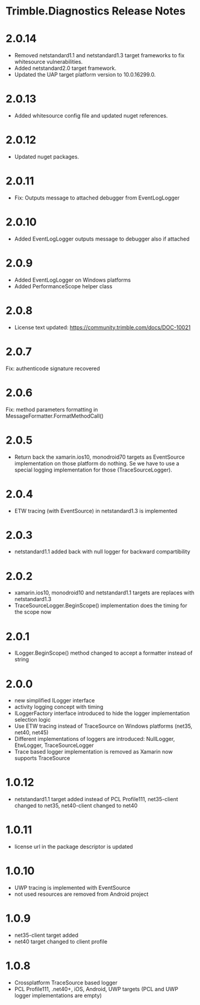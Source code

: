 # Trimble.Diagnostics Release Notes

# 2.0.14
* Removed netstandard1.1 and netstandard1.3 target frameworks to fix whitesource vulnerabilities.
* Added netstandard2.0 target framework.
* Updated the UAP target platform version to 10.0.16299.0.

# 2.0.13
* Added whitesource config file and updated nuget references.

# 2.0.12
* Updated nuget packages.

# 2.0.11
* Fix: Outputs message to attached debugger from EventLogLogger

# 2.0.10
* Added EventLogLogger outputs message to debugger also if attached

# 2.0.9
* Added EventLogLogger on Windows platforms
* Added PerformanceScope helper class

# 2.0.8
* License text updated: https://community.trimble.com/docs/DOC-10021

# 2.0.7
Fix: authenticode signature recovered

# 2.0.6
Fix: method parameters formatting in MessageFormatter.FormatMethodCall()

# 2.0.5
* Return back the xamarin.ios10, monodroid70 targets as EventSource implementation on those platform do nothing. Se we have to use a special logging implementation for those (TraceSourceLogger).

# 2.0.4
* ETW tracing (with EventSource) in netstandard1.3 is implemented

# 2.0.3
* netstandard1.1 added back with null logger for backward compartibility

# 2.0.2
* xamarin.ios10, monodroid10 and netstandard1.1 targets are replaces with netstandard1.3
* TraceSourceLogger.BeginScope() implementation does the timing for the scope now

# 2.0.1
* ILogger.BeginScope() method changed to accept a formatter instead of string

# 2.0.0

* new simplified ILogger interface
* activity logging concept with timing
* ILoggerFactory interface introduced to hide the logger implementation selection logic
* Use ETW tracing instead of TraceSource on Windows platforms (net35, net40, net45)
* Different implementations of loggers are introduced: NullLogger, EtwLogger, TraceSourceLogger
* Trace based logger implementation is removed as Xamarin now supports TraceSource

# 1.0.12

* netstandard1.1 target added instead of PCL Profile111, net35-client changed to net35, net40-client changed to net40

# 1.0.11

* license url in the package descriptor is updated

# 1.0.10

* UWP tracing is implemented with EventSource
* not used resources are removed from Android project

# 1.0.9

* net35-client target added
* net40 target changed to client profile

# 1.0.8

* Crossplatform TraceSource based logger
* PCL Profile111, .net40+, iOS, Android, UWP targets (PCL and UWP logger implementations are empty)
